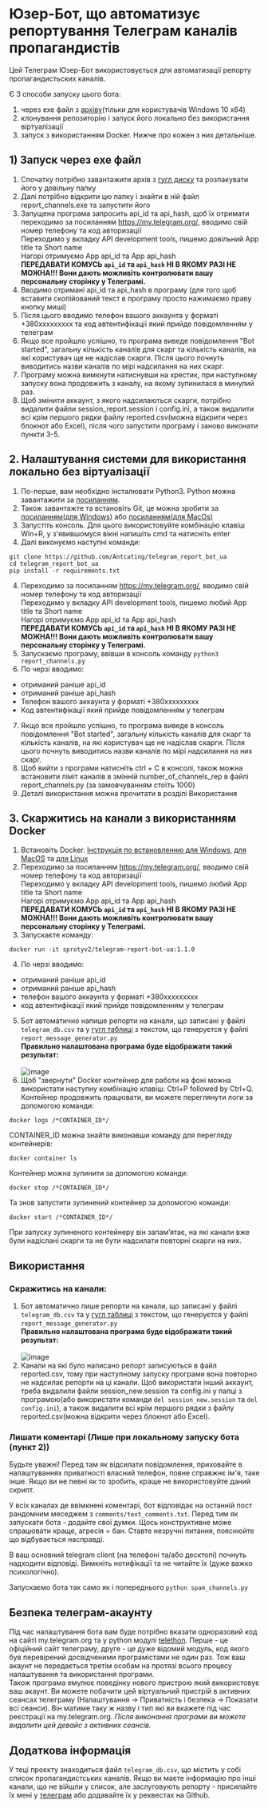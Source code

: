 # Юзер-Бот, що автоматизує репортування Телеграм каналів пропагандистів

Цей Телеграм Юзер-Бот використовується для автоматизації репорту пропагандистьских каналів.

Є 3 способи запуску цього бота:
1) через exe файл з [архіву](https://drive.google.com/file/d/1ksoDVdCsBCmGusCJ-WFBli3OupNHpB5F/view?usp=sharing)(тільки для користувачів Windows 10 x64)
2) клонування репозиторію і запуск його локально без використання віртуалізації
3) запуск з використанням Docker.
Нижче про кожен з них детальніше.
## 1) Запуск через exe файл
1. Спочатку потрібно завантажити архів з [гугл диску](https://drive.google.com/file/d/1ksoDVdCsBCmGusCJ-WFBli3OupNHpB5F/view?usp=sharing) та розпакувати його у довільну папку
2. Далі потрібно відкрити цю папку і знайти в ній файл report_channels.exe та запустити його
3. Запущена програма запросить api_id та api_hash, щоб їх отримати переходимо за посиланням  https://my.telegram.org/, вводимо свій номер телефону та код авторизації
<br>Переходимо у вкладку API development tools, пишемо довільний App title та Short name
<br>Нагорі отримуємо App api_id та App api_hash
<br>**ПЕРЕДАВАТИ КОМУСЬ `api_id` та `api_hash` НІ В ЯКОМУ РАЗІ НЕ МОЖНА!!! Вони дають можливіть контролювати вашу персональну сторінку у Телеграмі.**
4. Вводимо отримані api_id та api_hash в програму (для того щоб вставити скопійований текст в програму просто нажимаємо праву кнопку миші)
5. Після цього вводимо телефон вашого аккаунта у форматі +380ххххххххх та код автентифікації який прийде повідомленням у телеграм
6. Якщо все пройшло успішно, то програма виведе повідомлення "Bot started", загальну кількість каналів для скарг та кількість каналів, на які користувач ще не надіслав скарги. Після цього почнуть виводитись назви каналів по мірі надсилання на них скарг.
7. Програму можна вимкнути натиснувши на хрестик, при наступному запуску вона продовжить з каналу, на якому зупинилася в минулий раз.
8. Щоб змінити аккаунт, з якого надсилаються скарги, потрібно видалити файли session_report.session і config.ini, а також видалити всі крім першого рядки файлу reported.csv(можна відкрити через блокнот або Excel), після чого запустити програму і заново виконати пункти 3-5.
## 2. Налаштування системи для використання локально без віртуалізації
1. По-перше, вам необхідно інсталювати Python3. Python можна завантажити за [посиланням](https://www.python.org/downloads/).
2. Також завантажте та встановіть Git, це можна зробити за [посиланням(для Windows)](https://github.com/git-for-windows/git/releases/download/v2.35.1.windows.2/Git-2.35.1.2-64-bit.exe) або [посиланням(для MacOs)](https://git-scm.com/download/mac)
3. Запустіть консоль. Для цього використовуйте комбінацію клавіш Win+R, у з'явившомуся вікні напишіть cmd та натисніть enter
4. Далі виконуємо наступні команди:
```
git clone https://github.com/Antcating/telegram_report_bot_ua
cd telegram_report_bot_ua
pip install -r requirements.txt
```
4. Переходимо за посиланням  https://my.telegram.org/, вводимо свій номер телефону та код авторизації
<br>Переходимо у вкладку API development tools, пишемо любий App title та Short name
<br>Нагорі отримуємо App api_id та App api_hash
<br>**ПЕРЕДАВАТИ КОМУСЬ `api_id` та `api_hash` НІ В ЯКОМУ РАЗІ НЕ МОЖНА!!! Вони дають можливіть контролювати вашу персональну сторінку у Телеграмі.**
5. Запускаємо програму, ввівши в консоль команду ```python3 report_channels.py```
6. По черзі вводимо:
- отриманий раніше api_id
- отриманий раніше api_hash
- Телефон вашого аккаунта у форматі +380ххххххххх
- Код автентифікації який прийде повідомленням у телеграм
7. Якщо все пройшло успішно, то програма виведе в консоль повідомлення "Bot started", загальну кількість каналів для скарг та кількість каналів, на які користувач ще не надіслав скарги. Після цього почнуть виводитись назви каналів по мірі надсилання на них скарг.
8. Щоб вийти з програми натисніть ctrl + C в консолі, також можна встановити ліміт каналів в змінній number_of_channels_rep в файлі report_channels.py (за замовчуванням стоїть 1000)
9. Деталі використання можна прочитати в розділі Використання
## 3. Скаржитись на канали з використанням Docker
1. Встановіть Docker. [Інструкція по встановленню для Windows](https://docs.docker.com/desktop/windows/install/#install-docker-desktop-on-windows), [для MacOS](https://docs.docker.com/desktop/mac/install/) та [для Linux](https://runnable.com/docker/install-docker-on-linux)
2. Переходимо за посиланням  https://my.telegram.org/, вводимо свій номер телефону та код авторизації
<br>Переходимо у вкладку API development tools, пишемо любий App title та Short name
<br>Нагорі отримуємо App api_id та App api_hash
<br>**ПЕРЕДАВАТИ КОМУСЬ `api_id` та `api_hash` НІ В ЯКОМУ РАЗІ НЕ МОЖНА!!! Вони дають можливіть контролювати вашу персональну сторінку у Телеграмі.**
3. Запускаєте команду:
```
docker run -it sprotyv2/telegram-report-bot-ua:1.1.0
```
4. По черзі вводимо:
- отриманий раніше api_id
- отриманий раніше api_hash
- телефон вашого аккаунта у форматі +380ххххххххх
- код автентифікації який прийде повідомленням у телеграм
5. Бот автоматично напише репорти на канали, що записані у файлі `telegram_db.csv` та у [гугл таблиці](https://docs.google.com/spreadsheets/d/1UXsdKXaSWkkdCYlJJQ3Elv6NgPEmQ-wbVBTvgLV90Ss/edit#gid=0) з текстом, що генеруєтся у файлі `report_message_generator.py`
<br>**Правильно налаштована програма буде відображати такий результат:**
<br><br>![image](https://user-images.githubusercontent.com/39994538/155859028-e83b5228-e711-4f21-bf4e-db9b1cfccb24.png)
6. Щоб "звернути" Docker контейнер для работи на фоні можна використати наступну комбінацію клавіш: Ctrl+P followed by Ctrl+Q. Контейнер продовжить працювати, ви можете переглянути логи за допомогою команди:
```
docker logs /*CONTAINER_ID*/
```
CONTAINER_ID можна знайти виконавши команду для перегляду контейнерів:
```
docker container ls
```
Контейнер можна зупинити за допомогою команди:
```
docker stop /*CONTAINER_ID*/
```
Та знов запустити зупинений контейнер за допомогою команди:
```
docker start /*CONTAINER_ID*/
```
При запуску зупиненого контейнеру він запамʼятає, на які канали вже були надіслані скарги та не бути надсилати повторні скарги на них.

## Використання

### Скражитись на канали:
1. Бот автоматично пише репорти на канали, що записані у файлі `telegram_db.csv` та у [гугл таблиці](https://docs.google.com/spreadsheets/d/1UXsdKXaSWkkdCYlJJQ3Elv6NgPEmQ-wbVBTvgLV90Ss/edit#gid=0) з текстом, що генеруєтся у файлі `report_message_generator.py`
<br>**Правильно налаштована програма буде відображати такий результат:**
<br><br>![image](https://user-images.githubusercontent.com/39994538/155859028-e83b5228-e711-4f21-bf4e-db9b1cfccb24.png)
2. Канали на які було написано репорт записуються в файл reported.csv, тому при наступному запуску програми вона повторно не надсилає репорти на ці канали.
Щоб використати інший аккаунт, треба видалили файли session_new.session та config.ini у папці з програмою(або використати команди `del session_new.session` та `del config.ini`), а також видалити всі крім першого рядки з файлу reported.csv(можна відкрити через блокнот або Excel).

### Лишати коментарі (Лише при локальному запуску бота (пункт 2))

Будьте уважні! Перед там як відсилати повідомлення, приховайте в налаштуваннях приватності
власний телефон, повне справжнє ім'я, таке інше. Якщо ви не певні як то зробить, краще
не використовуйте даний скрипт.

У всіх каналах де ввімкнені коментарі, бот відповідає на останній пост рандомним меседжем з `comments/text_comments.txt`.
Перед тим як запускати бота - додайте свої думки. Щось конструктивне може спрацювати краще, агресія = бан.
Ставте незручні питання, пояснюйте що відбувається насправді.

В ваш основний telegram client (на телефоні та/або десктопі) почнуть надходити відповіді.
Вимкніть нотифікації та не читайте їх (дуже важко психологічно).

Запускаємо бота так само як і попереднього `python spam_channels.py`


## Безпека телеграм-акаунту
Під час налаштування бота вам буде потрібно вказати одноразовий код на сайті my.telegram.org та у python модулі [telethon](https://github.com/LonamiWebs/Telethon). Перше - це офіційний сайт телеграму, друге - це дуже відомий модуль, код якого був перевірений досвідченими програмістами не один раз. Тож ваш акаунт не передається третім особам на протязі всього процесу налаштування та використання програми.
<br>Також програма емулює поведінку нового пристрою який використовує ваш акаунт. Ви можете побачити цей віртуальний пристрій в активних сеансах телеграму (Налаштування -> Приватність і безпека  -> Показати всі сеанси). Він матиме таку ж назву і тип які ви вкажете під час реєстрації на my.telegram.org. *Після виконання програми ви можете видалити цей девайс з активних сеансів.*

## Додаткова інформація
У теці проєкту знаходиться файл `telegram_db.csv`, що містить у собі список пропагандистських каналів. Якщо ви маєте інформацію про інші канали, що не війшли у список, але заслуговують репорту - присилайте їх мені у [телеграм](https://www.t.me/Achating) або додавайте їх у реквестах на Github.
